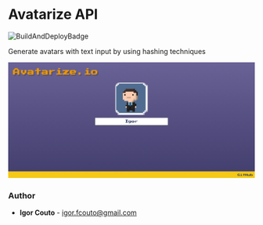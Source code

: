 # Avatarize API

![BuildAndDeployBadge](https://github.com/igor-couto/avatarize-api/actions/workflows/main_avatarize-api.yml/badge.svg)

Generate avatars with text input by using hashing techniques

![](https://github.com/igor-couto/images/blob/main/avatarize/screenshot.png)

### Author

* **Igor Couto** - [igor.fcouto@gmail.com](mailto:igor.fcouto@gmail.com)
